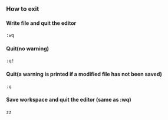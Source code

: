 ### How to exit

#### Write file and quit the editor

```
:wq
```

#### Quit(no warning)

```
:q!
```

#### Quit(a warning is printed if a modified file has not been saved)

```
:q
```

#### Save workspace and quit the editor (same as :wq)

```
zz
```
